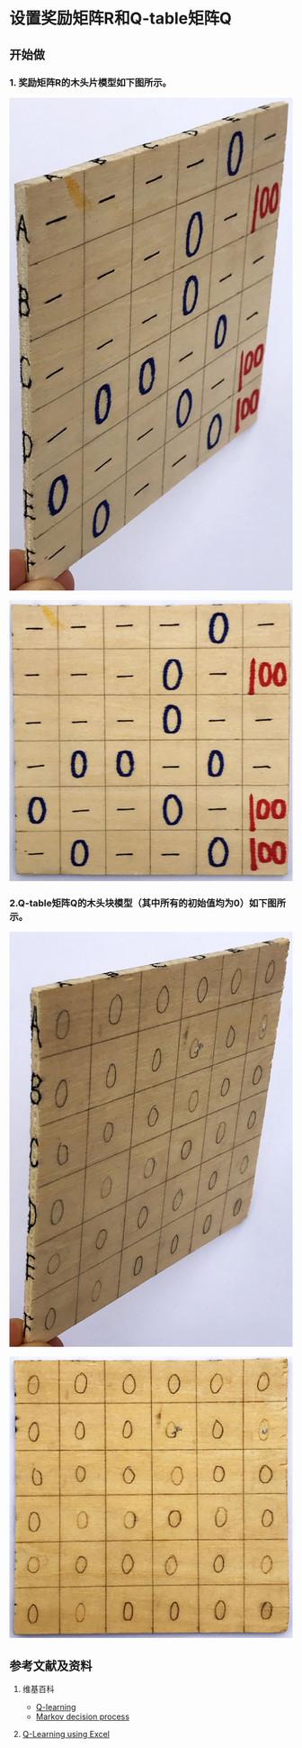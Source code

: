 # 设置奖励矩阵R和Q-table矩阵Q

## 开始做

### 1. 奖励矩阵R的木头片模型如下图所示。

![](/images/体验Q-Learning的基本原理/设置奖励矩阵R和Q-table矩阵Q/R-matrix-01.jpg)

![](/images/体验Q-Learning的基本原理/设置奖励矩阵R和Q-table矩阵Q/R-matrix-02.jpg)

### 2.Q-table矩阵Q的木头块模型（其中所有的初始值均为0）如下图所示。

![](/images/体验Q-Learning的基本原理/设置奖励矩阵R和Q-table矩阵Q/Q-matrix-01.jpg)

![](/images/体验Q-Learning的基本原理/设置奖励矩阵R和Q-table矩阵Q/Q-matrix-02.jpg)

## 参考文献及资料

1. 维基百科
	- [Q-learning](https://en.wikipedia.org/wiki/Q-learning) 
	- [Markov decision process](https://en.wikipedia.org/wiki/Markov_decision_process) 

1. [Q-Learning using Excel](https://people.revoledu.com/kardi/tutorial/ReinforcementLearning/Q-Learning-Excel.htm)